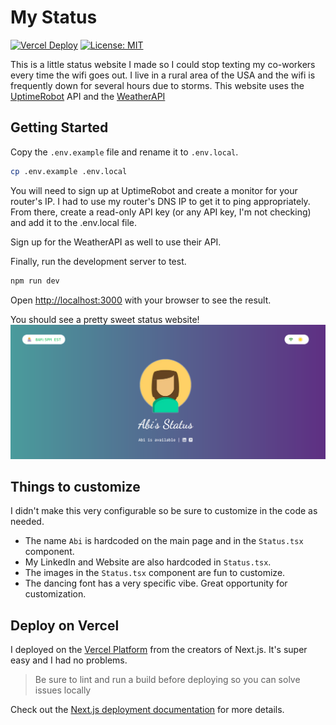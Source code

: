 # My Status
[![Vercel Deploy](https://deploy-badge.vercel.app/vercel/my-status-five)](https://status.abigailhendrick.com)
[![License: MIT](https://img.shields.io/badge/License-MIT-purple.svg)](https://opensource.org/licenses/MIT)

This is a little status website I made so I could stop texting my co-workers every time the wifi goes out. I live in a rural area of the USA and the wifi is frequently down for several hours due to storms. This website uses the [UptimeRobot](https://uptimerobot.com/) API and the [WeatherAPI](https://www.weatherapi.com/)


## Getting Started
Copy the `.env.example` file and rename it to `.env.local`.

```bash
cp .env.example .env.local
```

You will need to sign up at UptimeRobot and create a monitor for your router's IP. I had to use my router's DNS IP to get it to ping appropriately. From there, create a read-only API key (or any API key, I'm not checking) and add it to the .env.local file. 

Sign up for the WeatherAPI as well to use their API.


Finally, run the development server to test.

```bash
npm run dev
```

Open [http://localhost:3000](http://localhost:3000) with your browser to see the result.

You should see a pretty sweet status website! 
![My status website](image.png)

## Things to customize
I didn't make this very configurable so be sure to customize in the code as needed.
- The name `Abi` is hardcoded on the main page and in the `Status.tsx` component.
- My LinkedIn and Website are also hardcoded in `Status.tsx`. 
- The images in the `Status.tsx` component are fun to customize.
- The dancing font has a very specific vibe. Great opportunity for customization.

## Deploy on Vercel

I deployed on the [Vercel Platform](https://vercel.com/new?utm_medium=default-template&filter=next.js&utm_source=create-next-app&utm_campaign=create-next-app-readme) from the creators of Next.js. It's super easy and I had no problems.

> Be sure to lint and run a build before deploying so you can solve issues locally

Check out the [Next.js deployment documentation](https://nextjs.org/docs/deployment) for more details.
